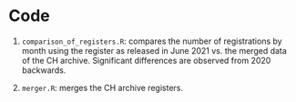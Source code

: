 # Code

1. `comparison_of_registers.R`: compares the number of registrations by month using the register as released in June 2021 vs. the merged data of the CH archive. Significant differences are observed from 2020 backwards.

2. `merger.R`: merges the CH archive registers.
